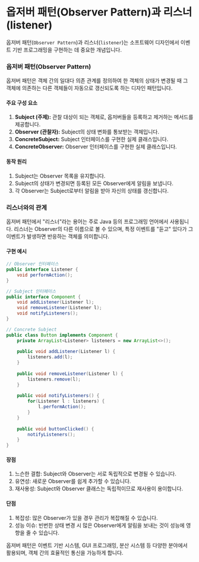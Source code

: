 # 옵저버 패턴(Observer Pattern)과 리스너(listener)

옵저버 패턴(`Observer Pattern`)과 리스너(`listener`)는 소프트웨어 디자인에서 이벤트 기반 프로그래밍을 구현하는 데 중요한 개념입니다.

### 옵저버 패턴(Observer Pattern)

옵저버 패턴은 객체 간의 일대다 의존 관계를 정의하여 한 객체의 상태가 변경될 때 그 객체에 의존하는 다른 객체들이 자동으로 갱신되도록 하는 디자인 패턴입니다.

#### 주요 구성 요소

1. **Subject (주제):** 관찰 대상이 되는 객체로, 옵저버들을 등록하고 제거하는 메서드를 제공합니다.
2. **Observer (관찰자):** Subject의 상태 변화를 통보받는 객체입니다.
3. **ConcreteSubject:** Subject 인터페이스를 구현한 실제 클래스입니다.
4. **ConcreteObserver:** Observer 인터페이스를 구현한 실제 클래스입니다.

#### 동작 원리

1. Subject는 Observer 목록을 유지합니다.
2. Subject의 상태가 변경되면 등록된 모든 Observer에게 알림을 보냅니다.
3. 각 Observer는 Subject로부터 알림을 받아 자신의 상태를 갱신합니다.

### 리스너와의 관계

옵저버 패턴에서 "리스너"라는 용어는 주로 Java 등의 프로그래밍 언어에서 사용됩니다.
리스너는 Observer의 다른 이름으로 볼 수 있으며, 특정 이벤트를 "듣고" 있다가 그 이벤트가 발생하면 반응하는 객체를 의미합니다.

#### 구현 예시

```java
// Observer 인터페이스
public interface Listener {
    void performAction();
}

// Subject 인터페이스
public interface Component {
    void addListener(Listener l);
    void removeListener(Listener l);
    void notifyListeners();
}

// Concrete Subject
public class Button implements Component {
    private ArrayList<Listener> listeners = new ArrayList<>();
    
    public void addListener(Listener l) {
        listeners.add(l);
    }
    
    public void removeListener(Listener l) {
        listeners.remove(l);
    }
    
    public void notifyListeners() {
        for(Listener l : listeners) {
            l.performAction();
        }
    }
    
    public void buttonClicked() {
        notifyListeners();
    }
}
```

#### 장점

1. 느슨한 결합: Subject와 Observer는 서로 독립적으로 변경될 수 있습니다.
2. 유연성: 새로운 Observer를 쉽게 추가할 수 있습니다.
3. 재사용성: Subject와 Observer 클래스는 독립적이므로 재사용이 용이합니다.

#### 단점

1. 복잡성: 많은 Observer가 있을 경우 관리가 복잡해질 수 있습니다.
2. 성능 이슈: 빈번한 상태 변경 시 많은 Observer에게 알림을 보내는 것이 성능에 영향을 줄 수 있습니다.

옵저버 패턴은 이벤트 기반 시스템, GUI 프로그래밍, 분산 시스템 등 다양한 분야에서 활용되며, 객체 간의 효율적인 통신을 가능하게 합니다.
